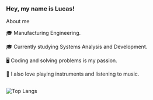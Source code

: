 ### Hey, my name is Lucas!

About me

🎓 Manufacturing Engineering.

🎓 Currently studying Systems Analysis and Development.

🖥️ Coding and solving problems is my passion.

🎸 I also love playing instruments and listening to music.


##

![Top Langs](https://github-readme-stats.vercel.app/api/top-langs/?username=DevLucasEduardo&theme=dracula)
